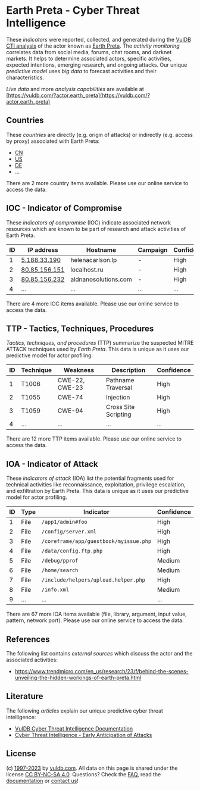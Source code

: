 # Earth Preta - Cyber Threat Intelligence

These _indicators_ were reported, collected, and generated during the [VulDB CTI analysis](https://vuldb.com/?kb.cti) of the actor known as [Earth Preta](https://vuldb.com/?actor.earth_preta). The _activity monitoring_ correlates data from social media, forums, chat rooms, and darknet markets. It helps to determine associated actors, specific activities, expected intentions, emerging research, and ongoing attacks. Our unique _predictive model_ uses _big data_ to forecast activities and their characteristics.

_Live data_ and more _analysis capabilities_ are available at [https://vuldb.com/?actor.earth_preta](https://vuldb.com/?actor.earth_preta)

## Countries

These _countries_ are directly (e.g. origin of attacks) or indirectly (e.g. access by proxy) associated with Earth Preta:

* [CN](https://vuldb.com/?country.cn)
* [US](https://vuldb.com/?country.us)
* [DE](https://vuldb.com/?country.de)
* ...

There are 2 more country items available. Please use our online service to access the data.

## IOC - Indicator of Compromise

These _indicators of compromise_ (IOC) indicate associated network resources which are known to be part of research and attack activities of Earth Preta.

ID | IP address | Hostname | Campaign | Confidence
-- | ---------- | -------- | -------- | ----------
1 | [5.188.33.190](https://vuldb.com/?ip.5.188.33.190) | helenacarlson.lp | - | High
2 | [80.85.156.151](https://vuldb.com/?ip.80.85.156.151) | localhost.ru | - | High
3 | [80.85.156.232](https://vuldb.com/?ip.80.85.156.232) | aldnanosolutions.com | - | High
4 | ... | ... | ... | ...

There are 4 more IOC items available. Please use our online service to access the data.

## TTP - Tactics, Techniques, Procedures

_Tactics, techniques, and procedures_ (TTP) summarize the suspected MITRE ATT&CK techniques used by _Earth Preta_. This data is unique as it uses our predictive model for actor profiling.

ID | Technique | Weakness | Description | Confidence
-- | --------- | -------- | ----------- | ----------
1 | T1006 | CWE-22, CWE-23 | Pathname Traversal | High
2 | T1055 | CWE-74 | Injection | High
3 | T1059 | CWE-94 | Cross Site Scripting | High
4 | ... | ... | ... | ...

There are 12 more TTP items available. Please use our online service to access the data.

## IOA - Indicator of Attack

These _indicators of attack_ (IOA) list the potential fragments used for technical activities like reconnaissance, exploitation, privilege escalation, and exfiltration by Earth Preta. This data is unique as it uses our predictive model for actor profiling.

ID | Type | Indicator | Confidence
-- | ---- | --------- | ----------
1 | File | `/app1/admin#foo` | High
2 | File | `/config/server.xml` | High
3 | File | `/coreframe/app/guestbook/myissue.php` | High
4 | File | `/data/config.ftp.php` | High
5 | File | `/debug/pprof` | Medium
6 | File | `/home/search` | Medium
7 | File | `/include/helpers/upload.helper.php` | High
8 | File | `/info.xml` | Medium
9 | ... | ... | ...

There are 67 more IOA items available (file, library, argument, input value, pattern, network port). Please use our online service to access the data.

## References

The following list contains _external sources_ which discuss the actor and the associated activities:

* https://www.trendmicro.com/en_us/research/23/f/behind-the-scenes-unveiling-the-hidden-workings-of-earth-preta.html

## Literature

The following _articles_ explain our unique predictive cyber threat intelligence:

* [VulDB Cyber Threat Intelligence Documentation](https://vuldb.com/?kb.cti)
* [Cyber Threat Intelligence - Early Anticipation of Attacks](https://www.scip.ch/en/?labs.20201022)

## License

(c) [1997-2023](https://vuldb.com/?kb.changelog) by [vuldb.com](https://vuldb.com/?kb.about). All data on this page is shared under the license [CC BY-NC-SA 4.0](https://creativecommons.org/licenses/by-nc-sa/4.0/). Questions? Check the [FAQ](https://vuldb.com/?kb.faq), read the [documentation](https://vuldb.com/?kb) or [contact us](https://vuldb.com/?contact)!
